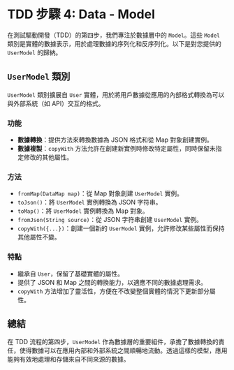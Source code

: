 # TDD 步驟 4: Data - Model

在測試驅動開發（TDD）的第四步，我們專注於數據層中的 `Model`。這些 `Model` 類別是實體的數據表示，用於處理數據的序列化和反序列化。以下是對您提供的 `UserModel` 的歸納。

## `UserModel` 類別

`UserModel` 類別擴展自 `User` 實體，用於將用戶數據從應用的內部格式轉換為可以與外部系統（如 API）交互的格式。

### 功能
- **數據轉換**：提供方法來轉換數據為 JSON 格式和從 Map 對象創建實例。
- **數據複製**：`copyWith` 方法允許在創建新實例時修改特定屬性，同時保留未指定修改的其他屬性。

### 方法
- `fromMap(DataMap map)`：從 Map 對象創建 `UserModel` 實例。
- `toJson()`：將 `UserModel` 實例轉換為 JSON 字符串。
- `toMap()`：將 `UserModel` 實例轉換為 Map 對象。
- `fromJson(String source)`：從 JSON 字符串創建 `UserModel` 實例。
- `copyWith({...})`：創建一個新的 `UserModel` 實例，允許修改某些屬性而保持其他屬性不變。

### 特點
- 繼承自 `User`，保留了基礎實體的屬性。
- 提供了 JSON 和 Map 之間的轉換能力，以適應不同的數據處理需求。
- `copyWith` 方法增加了靈活性，方便在不改變整個實體的情況下更新部分屬性。

## 總結

在 TDD 流程的第四步，`UserModel` 作為數據層的重要組件，承擔了數據轉換的責任，使得數據可以在應用內部和外部系統之間順暢地流動。透過這樣的模型，應用能夠有效地處理和存儲來自不同來源的數據。
